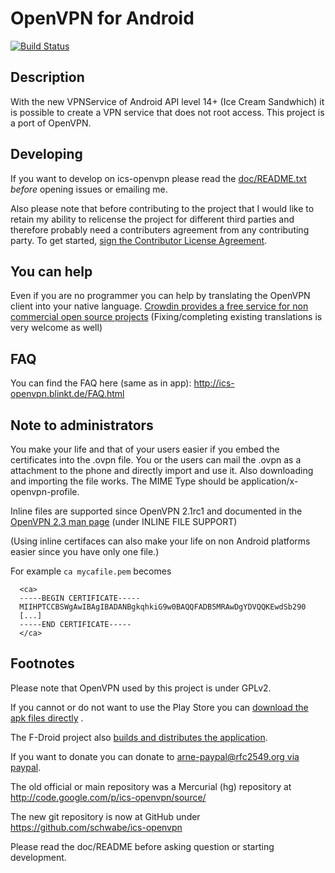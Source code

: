 OpenVPN for Android
=============
[![Build Status](https://travis-ci.org/schwabe/ics-openvpn.svg?branch=master)](https://travis-ci.org/schwabe/ics-openvpn)

Description
------------
With the new VPNService of Android API level 14+ (Ice Cream Sandwhich) it is possible to create a VPN service that does not root access. This project is a port of OpenVPN.

Developing
---------------
If you want to develop on ics-openvpn please read the [doc/README.txt](https://github.com/schwabe/ics-openvpn/blob/master/doc/README.txt) *before* opening issues or emailing me. 

Also please note that before contributing to the project that I would like to retain my ability to relicense the project for different third parties and therefore probably need a contributers agreement from any contributing party. To get started, [sign the Contributor License Agreement](https://www.clahub.com/agreements/schwabe/ics-openvpn).

You can help
------------
Even if you are no programmer you can help by translating the OpenVPN client into your native language. [Crowdin provides a free service for non commercial open source projects](http://crowdin.net/project/ics-openvpn/invite) (Fixing/completing existing translations is very welcome as well)

FAQ
-----
You can find the FAQ here (same as in app): http://ics-openvpn.blinkt.de/FAQ.html

Note to administrators
------------------------

You make your life and that of your users easier if you embed the certificates into the .ovpn file. You or the users can mail the .ovpn as a attachment to the phone and directly import and use it. Also downloading and importing the file works. The MIME Type should be application/x-openvpn-profile. 

Inline files are supported since OpenVPN 2.1rc1 and documented in the  [OpenVPN 2.3 man page](https://community.openvpn.net/openvpn/wiki/Openvpn23ManPage) (under INLINE FILE SUPPORT) 

(Using inline certifaces can also make your life on non Android platforms easier since you have only one file.)

For example `ca mycafile.pem` becomes
```
  <ca>
  -----BEGIN CERTIFICATE-----
  MIIHPTCCBSWgAwIBAgIBADANBgkqhkiG9w0BAQQFADB5MRAwDgYDVQQKEwdSb290
  [...]
  -----END CERTIFICATE-----
  </ca>
```
Footnotes
-----------
Please note that OpenVPN used by this project is under GPLv2. 

If you cannot or do not want to use the Play Store you can [download the apk files directly](http://plai.de/android/) . 

The F-Droid project also [builds and distributes the application](https://f-droid.org/repository/browse/?fdid=de.blinkt.openvpn). 

If you want to donate you can donate to [arne-paypal@rfc2549.org via paypal](https://www.paypal.com/cgi-bin/webscr?hosted_button_id=R2M6ZP9AF25LS&cmd=_s-xclick).


The old official or main repository was a Mercurial (hg) repository at http://code.google.com/p/ics-openvpn/source/

The new git repository is now at GitHub under https://github.com/schwabe/ics-openvpn

Please read the doc/README before asking question or starting development.
